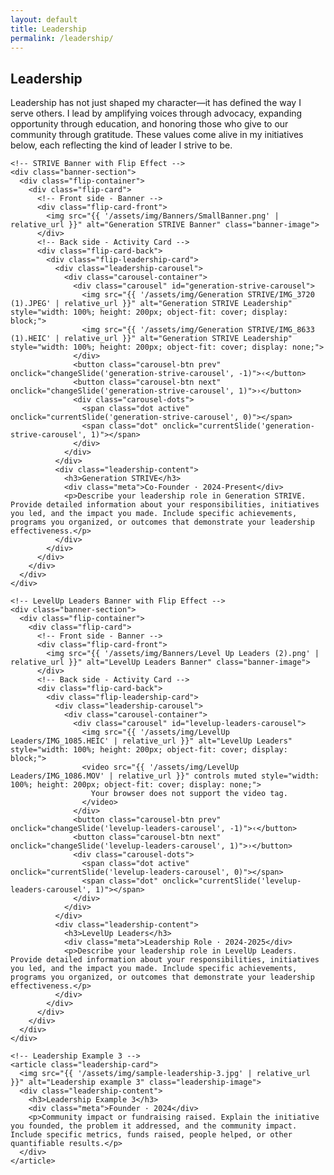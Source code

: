 ```yaml
---
layout: default
title: Leadership
permalink: /leadership/
---
```


<section class="section">
  <h2>Leadership</h2>
  <p>Leadership has not just shaped my character—it has defined the way I serve others. I lead by amplifying voices through advocacy, expanding opportunity through education, and honoring those who give to our community through gratitude. These values come alive in my initiatives below, each reflecting the kind of leader I strive to be.</p>

  <div class="leadership-stack">

    <!-- STRIVE Banner with Flip Effect -->
    <div class="banner-section">
      <div class="flip-container">
        <div class="flip-card">
          <!-- Front side - Banner -->
          <div class="flip-card-front">
            <img src="{{ '/assets/img/Banners/SmallBanner.png' | relative_url }}" alt="Generation STRIVE Banner" class="banner-image">
          </div>
          <!-- Back side - Activity Card -->
          <div class="flip-card-back">
            <div class="flip-leadership-card">
              <div class="leadership-carousel">
                <div class="carousel-container">
                  <div class="carousel" id="generation-strive-carousel">
                    <img src="{{ '/assets/img/Generation STRIVE/IMG_3720 (1).JPEG' | relative_url }}" alt="Generation STRIVE Leadership" style="width: 100%; height: 200px; object-fit: cover; display: block;">
                    <img src="{{ '/assets/img/Generation STRIVE/IMG_8633 (1).HEIC' | relative_url }}" alt="Generation STRIVE Leadership" style="width: 100%; height: 200px; object-fit: cover; display: none;">
                  </div>
                  <button class="carousel-btn prev" onclick="changeSlide('generation-strive-carousel', -1)">‹</button>
                  <button class="carousel-btn next" onclick="changeSlide('generation-strive-carousel', 1)">›</button>
                  <div class="carousel-dots">
                    <span class="dot active" onclick="currentSlide('generation-strive-carousel', 0)"></span>
                    <span class="dot" onclick="currentSlide('generation-strive-carousel', 1)"></span>
                  </div>
                </div>
              </div>
              <div class="leadership-content">
                <h3>Generation STRIVE</h3>
                <div class="meta">Co-Founder · 2024-Present</div>
                <p>Describe your leadership role in Generation STRIVE. Provide detailed information about your responsibilities, initiatives you led, and the impact you made. Include specific achievements, programs you organized, or outcomes that demonstrate your leadership effectiveness.</p>
              </div>
            </div>
          </div>
        </div>
      </div>
    </div>

    <!-- LevelUp Leaders Banner with Flip Effect -->
    <div class="banner-section">
      <div class="flip-container">
        <div class="flip-card">
          <!-- Front side - Banner -->
          <div class="flip-card-front">
            <img src="{{ '/assets/img/Banners/Level Up Leaders (2).png' | relative_url }}" alt="LevelUp Leaders Banner" class="banner-image">
          </div>
          <!-- Back side - Activity Card -->
          <div class="flip-card-back">
            <div class="flip-leadership-card">
              <div class="leadership-carousel">
                <div class="carousel-container">
                  <div class="carousel" id="levelup-leaders-carousel">
                    <img src="{{ '/assets/img/LevelUp Leaders/IMG_1085.HEIC' | relative_url }}" alt="LevelUp Leaders" style="width: 100%; height: 200px; object-fit: cover; display: block;">
                    <video src="{{ '/assets/img/LevelUp Leaders/IMG_1086.MOV' | relative_url }}" controls muted style="width: 100%; height: 200px; object-fit: cover; display: none;">
                      Your browser does not support the video tag.
                    </video>
                  </div>
                  <button class="carousel-btn prev" onclick="changeSlide('levelup-leaders-carousel', -1)">‹</button>
                  <button class="carousel-btn next" onclick="changeSlide('levelup-leaders-carousel', 1)">›</button>
                  <div class="carousel-dots">
                    <span class="dot active" onclick="currentSlide('levelup-leaders-carousel', 0)"></span>
                    <span class="dot" onclick="currentSlide('levelup-leaders-carousel', 1)"></span>
                  </div>
                </div>
              </div>
              <div class="leadership-content">
                <h3>LevelUp Leaders</h3>
                <div class="meta">Leadership Role · 2024-2025</div>
                <p>Describe your leadership role in LevelUp Leaders. Provide detailed information about your responsibilities, initiatives you led, and the impact you made. Include specific achievements, programs you organized, or outcomes that demonstrate your leadership effectiveness.</p>
              </div>
            </div>
          </div>
        </div>
      </div>
    </div>

    <!-- Leadership Example 3 -->
    <article class="leadership-card">
      <img src="{{ '/assets/img/sample-leadership-3.jpg' | relative_url }}" alt="Leadership example 3" class="leadership-image">
      <div class="leadership-content">
        <h3>Leadership Example 3</h3>
        <div class="meta">Founder · 2024</div>
        <p>Community impact or fundraising raised. Explain the initiative you founded, the problem it addressed, and the community impact. Include specific metrics, funds raised, people helped, or other quantifiable results.</p>
      </div>
    </article>
  </div>
</section>

<script src="{{ '/assets/js/carousel.js' | relative_url }}"></script>